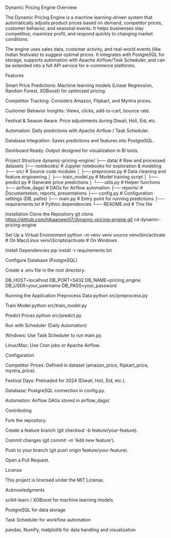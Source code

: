 Dynamic Pricing Engine
Overview

The Dynamic Pricing Engine is a machine learning–driven system that automatically adjusts product prices based on demand, competitor prices, customer behavior, and seasonal events. It helps businesses stay competitive, maximize profit, and respond quickly to changing market conditions.

The engine uses sales data, customer activity, and real-world events (like Indian festivals) to suggest optimal prices. It integrates with PostgreSQL for storage, supports automation with Apache Airflow/Task Scheduler, and can be extended into a full API service for e-commerce platforms.

Features

Smart Price Predictions: Machine learning models (Linear Regression, Random Forest, XGBoost) for optimized pricing.

Competitor Tracking: Considers Amazon, Flipkart, and Myntra prices.

Customer Behavior Insights: Views, clicks, add-to-cart, bounce rate.

Festival & Season Aware: Price adjustments during Diwali, Holi, Eid, etc.

Automation: Daily predictions with Apache Airflow / Task Scheduler.

Database Integration: Saves predictions and features into PostgreSQL.

Dashboard Ready: Output designed for visualization in BI tools.

Project Structure
dynamic-pricing-engine/
├── data/                     # Raw and processed datasets
├── notebooks/                # Jupyter notebooks for exploration & modeling
├── src/                      # Source code modules
│   ├── preprocess.py          # Data cleaning and feature engineering
│   ├── train_model.py         # Model training script
│   ├── predict.py             # Generate price predictions
│   └── utils.py               # Helper functions
├── airflow_dags/             # DAGs for Airflow automation
├── reports/                  # Documentation, reports, presentations
├── config.py                 # Configuration settings (DB, paths)
├── main.py                   # Entry point for running predictions
├── requirements.txt           # Python dependencies
└── README.md                  # This file

Installation
Clone the Repository
git clone https://github.com/hibaanwer07/dynamic-pricing-engine.git
cd dynamic-pricing-engine

Set Up a Virtual Environment
python -m venv venv
source venv/bin/activate      # On Mac/Linux
venv\Scripts\activate         # On Windows

Install Dependencies
pip install -r requirements.txt

Configure Database (PostgreSQL)

Create a .env file in the root directory:

DB_HOST=localhost
DB_PORT=5432
DB_NAME=pricing_engine
DB_USER=your_username
DB_PASS=your_password

Running the Application
Preprocess Data
python src/preprocess.py

Train Model
python src/train_model.py

Predict Prices
python src/predict.py

Run with Scheduler (Daily Automation)

Windows: Use Task Scheduler to run main.py.

Linux/Mac: Use Cron jobs or Apache Airflow.

Configuration

Competitor Prices: Defined in dataset (amazon_price, flipkart_price, myntra_price).

Festival Days: Preloaded for 2024 (Diwali, Holi, Eid, etc.).

Database: PostgreSQL connection in config.py.

Automation: Airflow DAGs stored in airflow_dags/.

Contributing

Fork the repository.

Create a feature branch (git checkout -b feature/your-feature).

Commit changes (git commit -m 'Add new feature').

Push to your branch (git push origin feature/your-feature).

Open a Pull Request.

License

This project is licensed under the MIT License.

Acknowledgments

scikit-learn / XGBoost for machine learning models

PostgreSQL for data storage

Task Scheduler for workflow automation

pandas, NumPy, matplotlib for data handling and visualization
